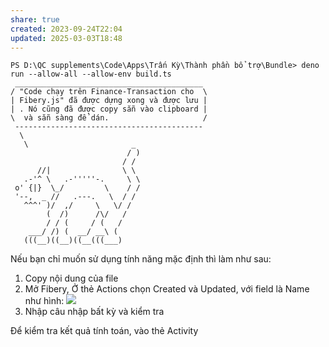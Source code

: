 ```yaml
---
share: true
created: 2023-09-24T22:04
updated: 2025-03-03T18:48
---
```

```
PS D:\QC supplements\Code\Apps\Trấn Kỳ\Thành phần bổ trợ\Bundle> deno run --allow-all --allow-env build.ts
 __________________________________________
/ "Code chạy trên Finance-Transaction cho  \
| Fibery.js" đã được dựng xong và được lưu |
| . Nó cũng đã được copy sẵn vào clipboard |
\  và sẵn sàng để dán.                     /
 ------------------------------------------
  \
   \                       _
                          / )
                         / /
      //|                \ \
   .-'^ \   .-'''''-.     \ \
 o' {|}  \_/         \    / /
 '--,  _ //   .---.   \  / /
   ^^^' )/  ,/     \   \/ /
        (  /)      /\/   /
        / / (     / (   /
    ___/ /) (  __/ __\ (
   (((__)((__)((__(((___)
```


Nếu bạn chỉ muốn sử dụng tính năng mặc định thì làm như sau:
1. Copy nội dung của file [](./final.js)
2. Mở Fibery, Ở thẻ Actions chọn Created và Updated, với field là Name như hình:
![](https://i.imgur.com/8iVGxfO.png)
3. Nhập câu nhập bất kỳ và kiểm tra

Để kiểm tra kết quả tính toán, vào thẻ Activity
